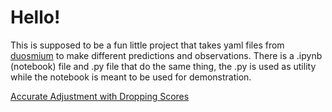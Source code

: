 # Hello!

This is supposed to be a fun little project that takes yaml files from [duosmium](https://github.com/Duosmium/duosmium) to make different predictions and observations.
There is a .ipynb (notebook) file and .py file that do the same thing, the .py is used as utility while the notebook is meant to be used for demonstration. 

[Accurate Adjustment with Dropping Scores](demos/drops.ipynb)